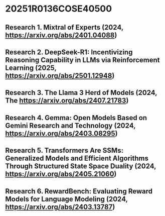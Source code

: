 # 20251R0136COSE40500
## Research 1. Mixtral of Experts (**2024**, https://arxiv.org/abs/2401.04088)
## Research 2. DeepSeek-R1: Incentivizing Reasoning Capability in LLMs via Reinforcement Learning (**2025**, https://arxiv.org/abs/2501.12948)
## Research 3. The Llama 3 Herd of Models (**2024**, The https://arxiv.org/abs/2407.21783)
## Research 4. Gemma: Open Models Based on Gemini Research and Technology (**2024**, https://arxiv.org/abs/2403.08295)
## Research 5. Transformers Are SSMs: Generalized Models and Efficient Algorithms Through Structured State Space Duality (**2024**, https://arxiv.org/abs/2405.21060)
## Research 6. RewardBench: Evaluating Reward Models for Language Modeling (**2024**, https://arxiv.org/abs/2403.13787)
